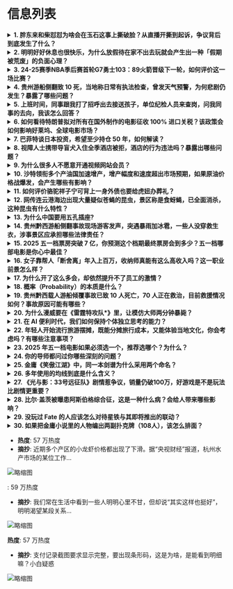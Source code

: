 # 信息列表

<details>
<summary><b>1. 胖东来和柴怼怼为啥会在玉石这事上撕破脸？从直播开撕到起诉，争议背后到底发生了什么？</b></summary>

- **地址**: [传送门](https://www.zhihu.com/question/1901421616153499132)
- **热度**: 3111 万热度
- **摘抄**: 红星资本局5月3日消息，红星资本局注意到，截至5月3日17时许，胖东来创始人于东...

<img src="https://picx.zhimg.com/80/v2-77183acd7dae86ad0b2a85a24b4327ab_1440w.png" alt="略缩图" width="200" />
</details>

<details>
<summary><b>2. 明明好好休息也很快乐，为什么放假待在家不出去玩就会产生出一种「假期被荒废」的负面心理？</b></summary>

- **地址**: [传送门](https://www.zhihu.com/question/1899937390069507612)
- **热度**: 913 万热度
- **摘抄**: 

<img src="https://picx.zhimg.com/80/v2-feb1c83da60068ec6dc33f557aa33021_1440w.png" alt="略缩图" width="200" />
</details>

<details>
<summary><b>3. 24-25赛季NBA季后赛首轮G7勇士103：89火箭晋级下一轮，如何评价这一场比赛？</b></summary>

- **地址**: [传送门](https://www.zhihu.com/question/1902666742221771061)
- **热度**: 648 万热度
- **摘抄**: 本场比赛有哪些看点

<img src="https://pic3.zhimg.com/50/v2-b8cba5309304f206b4dcc0ea2706f320_b.jpg" alt="略缩图" width="200" />
</details>

<details>
<summary><b>4. 贵州游船侧翻致 10 死，当地称日常有执法检查，曾发天气预警，为何悲剧仍发生？暴露了哪些问题？</b></summary>

- **地址**: [传送门](https://www.zhihu.com/question/1902679450086237352)
- **热度**: 525 万热度
- **摘抄**: 总台央视记者今天从贵州黔西市游船倾覆事故救援现场了解到，经救援人员搜救，北京时间...

<img src="https://pic4.zhimg.com/v2-215a708ff977f2d6cc062abd0f97a1fb_1440w.jpg" alt="略缩图" width="200" />
</details>

<details>
<summary><b>5. 上班时间，同事跟我打了招呼出去接送孩子，单位纪检人员来查岗，问我同事的去向，我该怎么回答？</b></summary>

- **地址**: [传送门](https://www.zhihu.com/question/1893604900925076922)
- **热度**: 505 万热度
- **摘抄**: 我和同事在一间办公室上班，都是普通工作人员。 下午四点半左右，同事跟我说要去学校...

<img src="https://picx.zhimg.com/80/v2-07a7ad7a0dce1b83aaa45c977fd54318_1440w.png" alt="略缩图" width="200" />
</details>

<details>
<summary><b>6. 如何看待特朗普拟对所有在国外制作的电影征收 100% 进口关税？该政策会如何影响好莱坞、全球电影市场？</b></summary>

- **地址**: [传送门](https://www.zhihu.com/question/1902653233475843964)
- **热度**: 373 万热度
- **摘抄**: 财联社5月5日电，美国总统特朗普表示，授权商务部和美国贸易代表立即启动程序，对所...

<img src="https://picx.zhimg.com/80/v2-2c0d17927f5557f80919d55e884896a7_1440w.webp?source=1def8aca" alt="略缩图" width="200" />
</details>

<details>
<summary><b>7. 巴菲特谈日本投资，希望至少持仓 50 年，如何解读？</b></summary>

- **地址**: [传送门](https://www.zhihu.com/question/1902119782486075241)
- **热度**: 245 万热度
- **摘抄**: 在2025年伯克希尔·哈撒韦的股东大会上，投资界的传奇人物沃伦·巴菲特再次引发了...

<img src="https://picx.zhimg.com/80/v2-7c9cade823b5ef93d241befbde2bcf57_1440w.webp?source=1def8aca" alt="略缩图" width="200" />
</details>

<details>
<summary><b>8. 视障人士携带导盲犬入住全季酒店被拒，酒店的行为违法吗？暴露出哪些问题？</b></summary>

- **地址**: [传送门](https://www.zhihu.com/question/1902424982971183724)
- **热度**: 243 万热度
- **摘抄**: 近日，视障博主@诺子喵呜在社交平台发视频称，其携带导盲犬入住全季酒店（深圳北站地...

<img src="https://pic1.zhimg.com/80/v2-fcf00d7061fe4676ea887d9d636bb103_1440w.webp?source=1def8aca" alt="略缩图" width="200" />
</details>

<details>
<summary><b>9. 为什么很多人不愿意开通视频网站会员？</b></summary>

- **地址**: [传送门](https://www.zhihu.com/question/63880227)
- **热度**: 241 万热度
- **摘抄**: 为什么很多人不愿意开通视频网站会员？平时在朋友圈看到很多人求借优酷爱奇艺各种账号...

<img src="https://picx.zhimg.com/80/v2-e4ebf8985ceed67d70154e186fa3e373_1440w.png" alt="略缩图" width="200" />
</details>

<details>
<summary><b>10. 沙特领衔多个产油国加速增产，增产幅度和速度超出市场预期，如果原油价格战爆发，会产生哪些有影响？</b></summary>

- **地址**: [传送门](https://www.zhihu.com/question/1902433815466599946)
- **热度**: 227 万热度
- **摘抄**: 石油输出国组织5月3日发表声明说，包括沙特阿拉伯、俄罗斯在内的八个OPEC+产油...

<img src="https://pic1.zhimg.com/80/v2-6838e6ffa348a40a87db53bcd5327ce9_1440w.webp?source=1def8aca" alt="略缩图" width="200" />
</details>

<details>
<summary><b>11. 如何评价骆驼祥子宁可背上一身外债也要给虎妞办葬礼？</b></summary>

- **地址**: [传送门](https://www.zhihu.com/question/1885953061324829740)
- **热度**: 218 万热度
- **摘抄**: 

<img src="https://pic1.zhimg.com/80/v2-7a1766a1edd873c8fa23c54cfdbfd654_1440w.png" alt="略缩图" width="200" />
</details>

<details>
<summary><b>12. 网传连云港海边出现大量疑似苍蝇的昆虫，景区称是食蚜蝇，已全面消杀，这种昆虫有什么特性？</b></summary>

- **地址**: [传送门](https://www.zhihu.com/question/1902031128044463753)
- **热度**: 214 万热度
- **摘抄**: 5月2日，有网友在社交媒体反映，在连云港连岛风景区海边，出现大量疑似苍蝇、蜜蜂的...

<img src="https://pica.zhimg.com/80/v2-867ecb76f929a698af7af002a7e72b7f_1440w.webp?source=1def8aca" alt="略缩图" width="200" />
</details>

<details>
<summary><b>13. 为什么中国要用五孔插座?</b></summary>

- **地址**: [传送门](https://www.zhihu.com/question/333776081)
- **热度**: 213 万热度
- **摘抄**: 五孔插座有什么优点？ 为什么当时设计插座的时候要用这种插座，和别的国家也不同。 ...

<img src="https://pic3.zhimg.com/50/v2-9b760db1f8b3a7cdb49615a81dac3758_b.jpg" alt="略缩图" width="200" />
</details>

<details>
<summary><b>14. 贵州黔西游船侧翻事故现场游客发声，突遇暴雨加冰雹，一些人没穿救生衣，涉事景区应承担哪些法律责任？</b></summary>

- **地址**: [传送门](https://www.zhihu.com/question/1902489527680989144)
- **热度**: 207 万热度
- **摘抄**: 央广网北京5月4日消息（记者白德彰）据央视新闻消息，贵州省黔西市新仁苗族乡六冲河...

<img src="https://pica.zhimg.com/50/v2-4d8b9d11dbe2bc95013f96f1601ba3fa_b.jpg" alt="略缩图" width="200" />
</details>

<details>
<summary><b>15. 2025 五一档票房突破 7 亿，你预测这个档期最终票房会到多少？五一档哪部电影是你心中最佳？</b></summary>

- **地址**: [传送门](https://www.zhihu.com/question/1902385432391574711)
- **热度**: 204 万热度
- **摘抄**: 截止 2025 年 5 月 5 日 13:49，五一档票房突破 7 亿，《水饺皇...

<img src="https://picx.zhimg.com/80/v2-8a4d951df11d59dcfc4ad052f1f01ad0_1440w.png" alt="略缩图" width="200" />
</details>

<details>
<summary><b>16. 女子靠帮人「断舍离」年入上百万，收纳师真能有这么高收入吗？这一职业前景怎么样？</b></summary>

- **地址**: [传送门](https://www.zhihu.com/question/1902404497248056957)
- **热度**: 183 万热度
- **摘抄**: 五一，打工人的节日；搞钱，打工人的标签。对普通人来说，到底哪些新职业还有“掘金”...

<img src="https://pica.zhimg.com/50/v2-3a3eb9c73bfcb0aa156d327891b3c802_b.jpg" alt="略缩图" width="200" />
</details>

<details>
<summary><b>17. 为什么开了这么多会，却依然提升不了员工的激情？</b></summary>

- **地址**: [传送门](https://www.zhihu.com/question/653951784)
- **热度**: 162 万热度
- **摘抄**: 

<img src="https://picx.zhimg.com/v2-591dee58d4fd838e41b16086d7d9cfad_xl.jpg?source=57bbeac9" alt="略缩图" width="200" />
</details>

<details>
<summary><b>18. 概率（Probability）的本质是什么？</b></summary>

- **地址**: [传送门](https://www.zhihu.com/question/26895086)
- **热度**: 106 万热度
- **摘抄**: 概率 存在两种解释基础： 1. 物理世界本身存在的随机性（客观概率）。 2. 是...

<img src="https://pica.zhimg.com/50/v2-5ff564b5e02b6cd53b896cc8947ad734_b.jpg" alt="略缩图" width="200" />
</details>

<details>
<summary><b>19. 贵州黔西载人游船倾覆事故已致 10 人死亡，70 人正在救治，目前救援情况如何？事故原因可能有哪些？</b></summary>

- **地址**: [传送门](https://www.zhihu.com/question/1902447602831685065)
- **热度**: 100 万热度
- **摘抄**: 总台央视记者今天从贵州黔西市游船倾覆事故救援现场了解到，经救援人员搜救，北京时间...

<img src="https://pica.zhimg.com/80/v2-c701fcc32c46169f33501eacbce60e52_1440w.webp?source=1def8aca" alt="略缩图" width="200" />
</details>

<details>
<summary><b>20. 为什么漫威要在《雷霆特攻队*》里，让模仿大师两分钟暴毙？</b></summary>

- **地址**: [传送门](https://www.zhihu.com/question/1901352690442831573)
- **热度**: 96 万热度
- **摘抄**: 在宣传海报里，她和另外五个人明明一个待遇。

<img src="https://pic4.zhimg.com/50/v2-f2bdea0feeb9604d28ca7e55ecc13017_b.jpg" alt="略缩图" width="200" />
</details>

<details>
<summary><b>21. 在 AI 便利时代，我们如何保持个体独立思考的能力？</b></summary>

- **地址**: [传送门](https://www.zhihu.com/question/1899868096996570467)
- **热度**: 69 万热度
- **摘抄**: 

<img src="https://picx.zhimg.com/80/v2-c422b5cd1959b9d8dfc3d41e45786ff3_1440w.png" alt="略缩图" width="200" />
</details>

<details>
<summary><b>22. 年轻人开始流行旅游摆摊，既能分摊旅行成本，又能体验当地文化，你会考虑吗？有哪些注意事项？</b></summary>

- **地址**: [传送门](https://www.zhihu.com/question/1901579261678151517)
- **热度**: 69 万热度
- **摘抄**: 今年五一，青年游客在长沙街头玩出了新花样——一边打卡橘子洲、岳麓山，一边支起创意...

<img src="https://picx.zhimg.com/80/v2-dd5827a8348b13088559acaa4191ba24_1440w.png" alt="略缩图" width="200" />
</details>

<details>
<summary><b>23. 2025 年五一档电影如果必须选一个，推荐选哪个？为什么？</b></summary>

- **地址**: [传送门](https://www.zhihu.com/question/1900825910581629232)
- **热度**: 69 万热度
- **摘抄**: 哪个电影值得一看。 有点纠结。 就我一个人看。过节不看电影总感觉不叫过节。 只要...

<img src="https://picx.zhimg.com/80/v2-e2ba0e014d2e158dccceae546e47a7d4_1440w.png" alt="略缩图" width="200" />
</details>

<details>
<summary><b>24. 你的导师都问过你哪些深刻的问题？</b></summary>

- **地址**: [传送门](https://www.zhihu.com/question/526285550)
- **热度**: 69 万热度
- **摘抄**: 

<img src="https://pica.zhimg.com/v2-876c0c181f48fdfa6725338094c40b3f_1440w.jpg?source=172ae18b" alt="略缩图" width="200" />
</details>

<details>
<summary><b>25. 金庸《笑傲江湖》中，同一本剑谱为什么采用两个命名？</b></summary>

- **地址**: [传送门](https://www.zhihu.com/question/1896870169315353556)
- **热度**: 69 万热度
- **摘抄**: 在金庸的小说世界中，甚至其他武侠世界中，同一种剑谱，通常都是一个命名，比如降龙十...

<img src="./img/1.jpg" alt="略缩图" width="200" />
</details>

<details>
<summary><b>26. 多年使用的均线到底是什么含义？</b></summary>

- **地址**: [传送门](https://www.zhihu.com/question/50429819)
- **热度**: 66 万热度
- **摘抄**: 

<img src="./img/1.jpg" alt="略缩图" width="200" />
</details>

<details>
<summary><b>27. 《光与影：33号远征队》剧情惹争议，销量仍破100万，好游戏是不是玩法比剧情更重要？</b></summary>

- **地址**: [传送门](https://www.zhihu.com/question/1899906720140100384)
- **热度**: 59 万热度
- **摘抄**: 本问题投稿「游戏妙问」活动 活动详情及 Steam 充值卡兑换地址：https:...

<img src="https://picx.zhimg.com/50/v2-46c4f1a51fdb1a6347b8a23d1a8157af_b.jpg" alt="略缩图" width="200" />
</details>

<details>
<summary><b>28. 比尔·盖茨被曝患阿斯伯格综合征，这是一种什么病？会给人带来哪些影响？</b></summary>

- **地址**: [传送门](https://www.zhihu.com/question/1901715604848730914)
- **热度**: 57 万热度
- **摘抄**: 据美国《纽约邮报》等媒体5月1日报道，微软公司创始人比尔·盖茨的女儿菲比·盖茨在...

<img src="https://picx.zhimg.com/80/v2-0de6e636904b87ad8368602e04e1a4f7_1440w.png" alt="略缩图" width="200" />
</details>

<details>
<summary><b>29. 没玩过 Fate 的人应该怎么对待星铁与其即将推出的联动？</b></summary>

- **地址**: [传送门](https://www.zhihu.com/question/1902147239578670740)
- **热度**: 53 万热度
- **摘抄**: 

<img src="https://pic1.zhimg.com/50/v2-9e171bd843caeed19f414fd2d2a1bf49_720w.jpg?source=1940ef5c" alt="略缩图" width="200" />
</details>

<details>
<summary><b>30. 如果把金庸小说里的人物编出两副扑克牌（108人），该怎么排面？</b></summary>

- **地址**: [传送门](https://www.zhihu.com/question/1034536881)
- **热度**: 52 万热度
- **摘抄**: 受这个问题启发，最好15部的人物都要有如果把《三国演义》里的人物编出两副扑克牌（...

<img src="https://picx.zhimg.com/80/v2-17b42ef584ff71d6821f3ba2831dd96b_1440w.webp?source=1def8aca" alt="略缩图" width="200" />
</details>


- **热度**: 57 万热度
- **摘抄**: 近期多个产区的小龙虾价格都出现了下滑。据“央视财经”报道，杭州水产市场的某位工作...

<img src="https://pic1.zhimg.com/80/v2-5384da1ff0d3bb8afa9f0398f64f4204_1440w.jpg" alt="略缩图" width="200" />
</details>

: 59 万热度
- **摘抄**: 我们常在生活中看到一些人明明心里不甘，但却说“其实这样也挺好”，明明渴望某段关系...

<img src="https://pica.zhimg.com/50/v2-ba3e215a3433d8c635fab1c4d4155792_b.jpg" alt="略缩图" width="200" />
</details>

 **热度**: 57 万热度
- **摘抄**: 支付记录截图要求显示完整，要出现条形码，这是为啥，是能看到明细嘛？小白疑惑

<img src="https://picx.zhimg.com/80/v2-8f63f42c26cb1fd3a5eabfdba51c98d3_1440w.jpg" alt="略缩图" width="200" />
</details>

